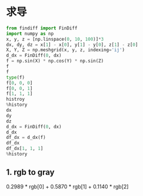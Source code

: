 # 求导
```python
from findiff import FinDiff
import numpy as np
x, y, z = [np.linspace(0, 10, 100)]*3
dx, dy, dz = x[1] - x[0], y[1] - y[0], z[1] - z[0]
X, Y, Z = np.meshgrid(x, y, z, indexing='ij')
d_dx = FinDiff(0, dx)
f = np.sin(X) * np.cos(Y) * np.sin(Z)
f
f
type(f)
f[0, 0, 0]
f[0, 0, 1]
f[1, 1, 1]
histroy
%history
dx
dy
dz
d_dx = FinDiff(0, dx)
d_dx
df_dx = d_dx(f)
df_dx
df_dx[1, 1, 1]
%history
```

## 1. rgb to gray
0.2989 * rgb[0] + 0.5870 * rgb[1] + 0.1140 * rgb[2]

